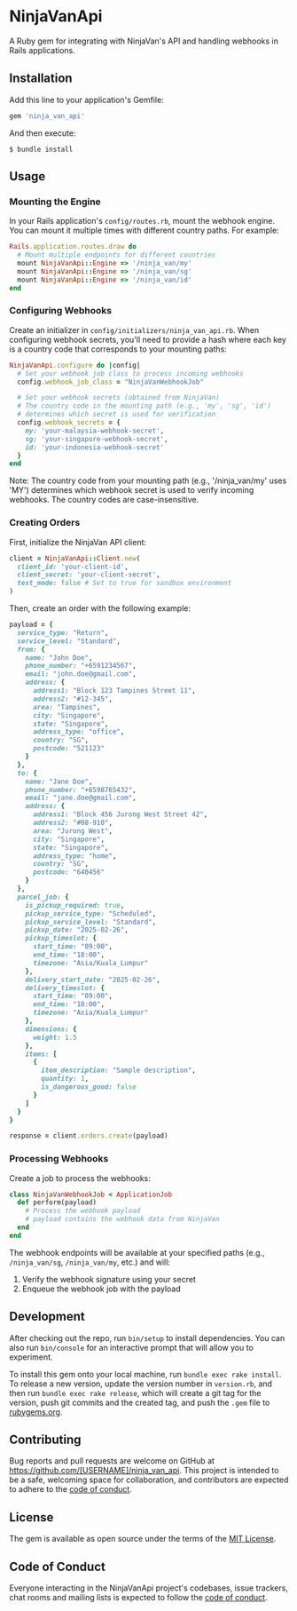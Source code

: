 # NinjaVanApi

A Ruby gem for integrating with NinjaVan's API and handling webhooks in Rails applications.

## Installation

Add this line to your application's Gemfile:

```ruby
gem 'ninja_van_api'
```

And then execute:

    $ bundle install

## Usage

### Mounting the Engine

In your Rails application's `config/routes.rb`, mount the webhook engine. You can mount it multiple times with different country paths. For example:

```ruby
Rails.application.routes.draw do
  # Mount multiple endpoints for different countries
  mount NinjaVanApi::Engine => '/ninja_van/my'
  mount NinjaVanApi::Engine => '/ninja_van/sg'
  mount NinjaVanApi::Engine => '/ninja_van/id'
end
```

### Configuring Webhooks

Create an initializer in `config/initializers/ninja_van_api.rb`. When configuring webhook secrets, you'll need to provide a hash where each key is a country code that corresponds to your mounting paths:

```ruby
NinjaVanApi.configure do |config|
  # Set your webhook job class to process incoming webhooks
  config.webhook_job_class = "NinjaVanWebhookJob"

  # Set your webhook secrets (obtained from NinjaVan)
  # The country code in the mounting path (e.g., 'my', 'sg', 'id')
  # determines which secret is used for verification
  config.webhook_secrets = {
    my: 'your-malaysia-webhook-secret',
    sg: 'your-singapore-webhook-secret',
    id: 'your-indonesia-webhook-secret'
  }
end
```

Note: The country code from your mounting path (e.g., '/ninja_van/my' uses 'MY') determines which webhook secret is used to verify incoming webhooks. The country codes are case-insensitive.

### Creating Orders

First, initialize the NinjaVan API client:

```ruby
client = NinjaVanApi::Client.new(
  client_id: 'your-client-id',
  client_secret: 'your-client-secret',
  test_mode: false # Set to true for sandbox environment
)
```

Then, create an order with the following example:

```ruby
payload = {
  service_type: "Return",
  service_level: "Standard",
  from: {
    name: "John Doe",
    phone_number: "+6591234567",
    email: "john.doe@gmail.com",
    address: {
      address1: "Block 123 Tampines Street 11",
      address2: "#12-345",
      area: "Tampines",
      city: "Singapore",
      state: "Singapore",
      address_type: "office",
      country: "SG",
      postcode: "521123"
    }
  },
  to: {
    name: "Jane Doe",
    phone_number: "+6598765432",
    email: "jane.doe@gmail.com",
    address: {
      address1: "Block 456 Jurong West Street 42",
      address2: "#08-910",
      area: "Jurong West",
      city: "Singapore",
      state: "Singapore",
      address_type: "home",
      country: "SG",
      postcode: "640456"
    }
  },
  parcel_job: {
    is_pickup_required: true,
    pickup_service_type: "Scheduled",
    pickup_service_level: "Standard",
    pickup_date: "2025-02-26",
    pickup_timeslot: {
      start_time: "09:00",
      end_time: "18:00",
      timezone: "Asia/Kuala_Lumpur"
    },
    delivery_start_date: "2025-02-26",
    delivery_timeslot: {
      start_time: "09:00",
      end_time: "18:00",
      timezone: "Asia/Kuala_Lumpur"
    },
    dimensions: {
      weight: 1.5
    },
    items: [
      {
        item_description: "Sample description",
        quantity: 1,
        is_dangerous_good: false
      }
    ]
  }
}

response = client.orders.create(payload)
```

### Processing Webhooks

Create a job to process the webhooks:

```ruby
class NinjaVanWebhookJob < ApplicationJob
  def perform(payload)
    # Process the webhook payload
    # payload contains the webhook data from NinjaVan
  end
end
```

The webhook endpoints will be available at your specified paths (e.g., `/ninja_van/sg`, `/ninja_van/my`, etc.) and will:

1. Verify the webhook signature using your secret
2. Enqueue the webhook job with the payload

## Development

After checking out the repo, run `bin/setup` to install dependencies. You can also run `bin/console` for an interactive prompt that will allow you to experiment.

To install this gem onto your local machine, run `bundle exec rake install`. To release a new version, update the version number in `version.rb`, and then run `bundle exec rake release`, which will create a git tag for the version, push git commits and the created tag, and push the `.gem` file to [rubygems.org](https://rubygems.org).

## Contributing

Bug reports and pull requests are welcome on GitHub at https://github.com/[USERNAME]/ninja_van_api. This project is intended to be a safe, welcoming space for collaboration, and contributors are expected to adhere to the [code of conduct](https://github.com/[USERNAME]/ninja_van_api/blob/main/CODE_OF_CONDUCT.md).

## License

The gem is available as open source under the terms of the [MIT License](https://opensource.org/licenses/MIT).

## Code of Conduct

Everyone interacting in the NinjaVanApi project's codebases, issue trackers, chat rooms and mailing lists is expected to follow the [code of conduct](https://github.com/[USERNAME]/ninja_van_api/blob/main/CODE_OF_CONDUCT.md).
